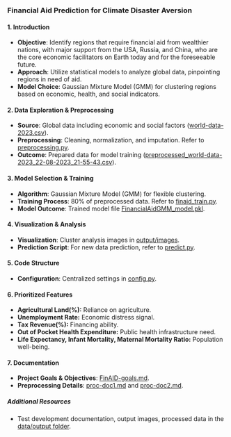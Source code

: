 ### Financial Aid Prediction for Climate Disaster Aversion

#### 1. **Introduction**
- **Objective**: Identify regions that require financial aid from wealthier nations, with major support from the USA, Russia, and China, who are the core economic facilitators on Earth today and for the foreseeable future.
- **Approach**: Utilize statistical models to analyze global data, pinpointing regions in need of aid.
- **Model Choice**: Gaussian Mixture Model (GMM) for clustering regions based on economic, health, and social indicators.

#### 2. **Data Exploration & Preprocessing**
- **Source**: Global data including economic and social factors ([world-data-2023.csv](world-data-2023.csv)).
- **Preprocessing**: Cleaning, normalization, and imputation. Refer to [preprocessing.py](preprocessing.py).
- **Outcome**: Prepared data for model training ([preprocessed_world-data-2023_22-08-2023_21-55-43.csv](output/processed-data/preprocessed_world-data-2023_22-08-2023_21-55-43.csv)).

#### 3. **Model Selection & Training**
- **Algorithm**: Gaussian Mixture Model (GMM) for flexible clustering.
- **Training Process**: 80% of preprocessed data. Refer to [finaid_train.py](finaid_train.py).
- **Model Outcome**: Trained model file [FinancialAidGMM_model.pkl](data/output/models/FinancialAidGMM_model.pkl).

#### 4. **Visualization & Analysis**
- **Visualization**: Cluster analysis images in [output/images](output/images).
- **Prediction Script**: For new data prediction, refer to [predict.py](predict.py).

#### 5. **Code Structure**
- **Configuration**: Centralized settings in [config.py](config.py).

#### 6. **Prioritized Features**
- **Agricultural Land(%):** Reliance on agriculture.
- **Unemployment Rate:** Economic distress signal.
- **Tax Revenue(%):** Financing ability.
- **Out of Pocket Health Expenditure:** Public health infrastructure need.
- **Life Expectancy, Infant Mortality, Maternal Mortality Ratio:** Population well-being.

#### 7. **Documentation**
- **Project Goals & Objectives**: [FinAID-goals.md](docs/FinAID-goals.md).
- **Preprocessing Details**: [proc-doc1.md](docs/proc-doc1.md) and [proc-doc2.md](docs/proc-doc2.md).

##### Additional Resources
- Test development documentation, output images, processed data in the [data/output folder](data/output/).
